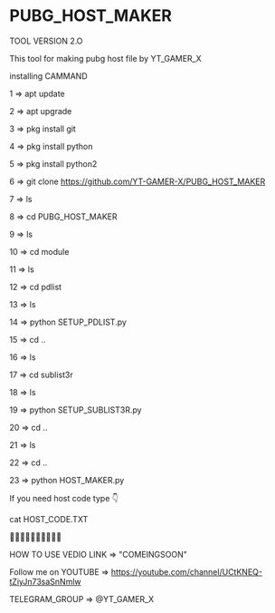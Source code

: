 # PUBG_HOST_MAKER

TOOL VERSION 2.O

This tool for making pubg host file by YT_GAMER_X

installing CAMMAND 

1 => apt update

2 => apt upgrade

3 => pkg install git

4 => pkg install python

5 => pkg install python2

6 => git clone https://github.com/YT-GAMER-X/PUBG_HOST_MAKER

7 => ls

8 => cd PUBG_HOST_MAKER

9 => ls

10 => cd module

11 => ls

12 => cd pdlist

13 => ls

14 => python SETUP_PDLIST.py

15 => cd ..

16 => ls

17 => cd sublist3r

18 => ls

19 => python SETUP_SUBLIST3R.py

20 => cd ..

21 => ls

22 => cd ..

23 => python HOST_MAKER.py



If you need host code type 👇

cat HOST_CODE.TXT

💖💖💖💖💖💖💖💖💖💖

HOW TO USE VEDIO LINK => "COMEINGSOON"

Follow me on
YOUTUBE => https://youtube.com/channel/UCtKNEQ-tZiyJn73saSnNmlw

TELEGRAM_GROUP => @YT_GAMER_X
